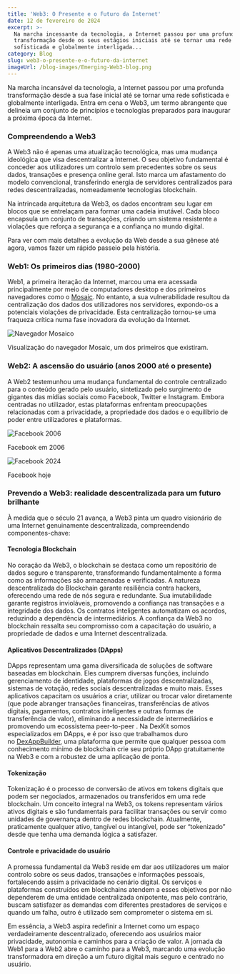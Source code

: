 ```yaml
---
title: 'Web3: O Presente e o Futuro da Internet'
date: 12 de fevereiro de 2024
excerpt: >-
  Na marcha incessante da tecnologia, a Internet passou por uma profunda
  transformação desde os seus estágios iniciais até se tornar uma rede
  sofisticada e globalmente interligada...
category: Blog
slug: web3-o-presente-e-o-futuro-da-internet
imageUrl: /blog-images/Emerging-Web3-blog.png
---
```

Na marcha incansável da tecnologia, a Internet passou por uma profunda transformação desde a sua fase inicial até se tornar uma rede sofisticada e globalmente interligada. Entra em cena o Web3, um termo abrangente que delineia um conjunto de princípios e tecnologias preparados para inaugurar a próxima época da Internet.

### Compreendendo a Web3

A Web3 não é apenas uma atualização tecnológica, mas uma mudança ideológica que visa descentralizar a Internet. O seu objetivo fundamental é conceder aos utilizadores um controlo sem precedentes sobre os seus dados, transações e presença online geral. Isto marca um afastamento do modelo convencional, transferindo energia de servidores centralizados para redes descentralizadas, nomeadamente tecnologias blockchain.

Na intrincada arquitetura da Web3, os dados encontram seu lugar em blocos que se entrelaçam para formar uma cadeia imutável. Cada bloco encapsula um conjunto de transações, criando um sistema resistente a violações que reforça a segurança e a confiança no mundo digital.

Para ver com mais detalhes a evolução da Web desde a sua gênese até agora, vamos fazer um rápido passeio pela história.

### Web1: Os primeiros dias (1980-2000)

Web1, a primeira iteração da Internet, marcou uma era acessada principalmente por meio de computadores desktop e dos primeiros navegadores como o [Mosaic](https://en.wikipedia.org/wiki/Mosaic_\(web_browser\)). No entanto, a sua vulnerabilidade resultou da centralização dos dados dos utilizadores nos servidores, expondo-os a potenciais violações de privacidade. Esta centralização tornou-se uma fraqueza crítica numa fase inovadora da evolução da Internet.

![Navegador Mosaico](/blog-images/NCSA_Mosaic_Browser_Screenshot.png)

Visualização do navegador Mosaic, um dos primeiros que existiram.

### Web2: A ascensão do usuário (anos 2000 até o presente)

A Web2 testemunhou uma mudança fundamental do controle centralizado para o conteúdo gerado pelo usuário, sintetizado pelo surgimento de gigantes das mídias sociais como Facebook, Twitter e Instagram. Embora centradas no utilizador, estas plataformas enfrentam preocupações relacionadas com a privacidade, a propriedade dos dados e o equilíbrio de poder entre utilizadores e plataformas.

![Facebook 2006](/blog-images/Facebook-2006-profile.webp)

Facebook em 2006

![Facebook 2024](/blog-images/Facebook-2024.png)

Facebook hoje

### Prevendo a Web3: realidade descentralizada para um futuro brilhante

À medida que o século 21 avança, a Web3 pinta um quadro visionário de uma Internet genuinamente descentralizada, compreendendo componentes-chave:

#### Tecnologia Blockchain

No coração da Web3, o blockchain se destaca como um repositório de dados seguro e transparente, transformando fundamentalmente a forma como as informações são armazenadas e verificadas. A natureza descentralizada do Blockchain garante resiliência contra hackers, oferecendo uma rede de nós segura e redundante. Sua imutabilidade garante registros invioláveis, promovendo a confiança nas transações e a integridade dos dados. Os contratos inteligentes automatizam os acordos, reduzindo a dependência de intermediários. A confiança da Web3 no blockchain ressalta seu compromisso com a capacitação do usuário, a propriedade de dados e uma Internet descentralizada.

#### Aplicativos Descentralizados (DApps)

DApps representam uma gama diversificada de soluções de software baseadas em blockchain. Eles cumprem diversas funções, incluindo gerenciamento de identidade, plataformas de jogos descentralizadas, sistemas de votação, redes sociais descentralizadas e muito mais. Esses aplicativos capacitam os usuários a criar, utilizar ou trocar valor diretamente (que pode abranger transações financeiras, transferências de ativos digitais, pagamentos, contratos inteligentes e outras formas de transferência de valor), eliminando a necessidade de intermediários e promovendo um ecossistema peer-to-peer . Na DexKit somos especializados em DApps, e é por isso que trabalhamos duro no [DexAppBuilder](https://dexappbuilder.dexkit.com), uma plataforma que permite que qualquer pessoa com conhecimento mínimo de blockchain crie seu próprio DApp gratuitamente na Web3 e com a robustez de uma aplicação de ponta.

#### Tokenização

Tokenização é o processo de conversão de ativos em tokens digitais que podem ser negociados, armazenados ou transferidos em uma rede blockchain. Um conceito integral na Web3, os tokens representam vários ativos digitais e são fundamentais para facilitar transações ou servir como unidades de governança dentro de redes blockchain. Atualmente, praticamente qualquer ativo, tangível ou intangível, pode ser “tokenizado” desde que tenha uma demanda lógica a satisfazer.

#### Controle e privacidade do usuário

A promessa fundamental da Web3 reside em dar aos utilizadores um maior controlo sobre os seus dados, transações e informações pessoais, fortalecendo assim a privacidade no cenário digital. Os serviços e plataformas construídos em blockchains atendem a esses objetivos por não dependerem de uma entidade centralizada onipotente, mas pelo contrário, buscam satisfazer as demandas com diferentes prestadores de serviços e quando um falha, outro é utilizado sem comprometer o sistema em si.

Em essência, a Web3 aspira redefinir a Internet como um espaço verdadeiramente descentralizado, oferecendo aos usuários maior privacidade, autonomia e caminhos para a criação de valor. A jornada da Web1 para a Web2 abre o caminho para a Web3, marcando uma evolução transformadora em direção a um futuro digital mais seguro e centrado no usuário.
